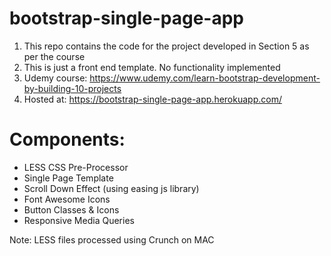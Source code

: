 # bootstrap-single-page-app

1. This repo contains the code for the project developed in Section 5 as per the course
2. This is just a front end template. No functionality implemented
3. Udemy course: https://www.udemy.com/learn-bootstrap-development-by-building-10-projects
4. Hosted at: https://bootstrap-single-page-app.herokuapp.com/

# Components:
* LESS CSS Pre-Processor
* Single Page Template
* Scroll Down Effect (using easing js library)
* Font Awesome Icons
* Button Classes & Icons
* Responsive Media Queries

Note: LESS files processed using Crunch on MAC
